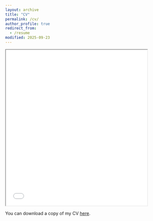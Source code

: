 ```yaml
---
layout: archive
title: "CV"
permalink: /cv/
author_profile: true
redirect_from:
  - /resume
modified: 2025-09-23
---
```


<!--<object data="/files/CV_Jannes_Huehnerbein.pdf" type="application/pdf" height="500px" style="width: 90%; max-height: 80vh !important;">
<p>Unable to display PDF file. <a href="/files/CV_Jannes_Huehnerbein.pdf">Download</a> instead.</p>
</object>-->
<iframe src="/files/CV_Jannes_Huehnerbein.pdf" width="400" height="500" style="width: 90%; max-height: 80vh !important;"></iframe>

You can download a copy of my CV <a href="/files/CV_Jannes_Huehnerbein.pdf" target="_blank" rel="noopener noreferrer">here</a>.
